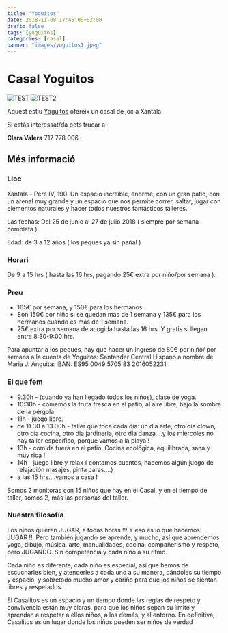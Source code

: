 ```yaml
---
title: "Yoguitos"
date: 2018-11-08 17:45:00+02:00
draft: false
tags: [yoguitos]
categories: [casal]
banner: "images/yoguitos1.jpeg"
---
```

# Casal Yoguitos

![TEST](http://www.xantala.es/wp-content/uploads/2018/04/Cartel-Ima%CC%81genes-Casalitos-Verano-2018-01.jpeg)
![TEST2](http://www.xantala.es/wp-content/uploads/2018/04/Cartel-Ima%CC%81genes-Casalitos-Verano-2018-04.jpeg) 

Aquest estiu <a  href="http://www.yoguitos.com/casalitos/">Yoguitos</a> ofereix un casal de joc a Xantala.

Si estàs interessat/da pots trucar a:

<strong>Clara Valera</strong> 717 778 006

## Més informació

### Lloc

Xantala - Pere IV, 190. Un espacio increíble, enorme, con un gran patio, con un arenal muy grande y un espacio que nos permite correr, saltar, jugar con elementos naturales y hacer todos nuestros fantásticos talleres.

Las fechas:
Del 25 de junio al 27 de julio  2018 ( siempre por semana completa ).

​Edad: de 3 a 12 años ( los peques ya sin pañal )​

### Horari

De 9 a 15 hrs ( hasta las 16 hrs, pagando 25€ extra por niño/por semana ).

### Preu
* 165€ por semana, y 150€ para los hermanos.
* Son 150€ por niño si se quedan más de 1 semana y 135€ para los hermanos cuando es más de 1 semana.
* 25€ extra por semana de acogida hasta las 16 hrs. Y gratis si llegan entre 8:30-9:00 hrs.

Para apuntar a los peques, hay que hacer un ingreso de 80€ por niño/ por semana a la cuenta de Yoguitos:
Santander Central Hispano a nombre de Maria J. Anguita:
IBAN: ES95   0049 5705 83 2016052231

### El que fem

- 9.30h -  (cuando ya han llegado todos los niños), clase de yoga.
- 10:30h - comemos la fruta fresca en el patio, al aire libre, bajo la sombra de la pérgola.
- 11h - juego libre.
- de 11.30 a 13.00h - taller que toca cada día: un día arte, otro día clown, otro día cocina, otro dia jardineria, otro dia danza….y los miércoles no hay taller específico, porque vamos a la playa !
- 13h - comida fuera en el patio. Cocina ecológica, equilibrada, sana y muy rica !
- 14h - juego libre y relax ( contamos cuentos, hacemos algún juego de relajación masajes, pinta caras….)
- a las 15 hrs….vamos a casa !

Somos 2 monitoras con 15 niños que hay en el Casal, y en el tiempo de taller, somos 2,  más las personas del taller.

### Nuestra filosofía

Los niños quieren JUGAR, a todas horas !!! Y eso es lo que hacemos: JUGAR !!. Pero también jugando se aprende, y mucho, así que aprendemos yoga, dibujo, música, arte, manualidades, cocina, compañerismo y respeto, pero JUGANDO. Sin competencia y cada niño a su ritmo.

Cada niño es diferente, cada niño es especial, así que hemos de escucharles bien, y atenderles a cada uno a su manera, dándoles su tiempo y espacio, y sobretodo mucho amor y cariño para que los niños se sientan libres y respetados.

El Casalitos es un espacio y un tiempo donde las reglas de respeto y convivencia están muy claras, para que los niños sepan su límite y aprendan a respetar a ellos niños, a los demás, y al entorno.
En definitiva, Casalitos es un lugar donde los niños pueden ser niños de verdad
